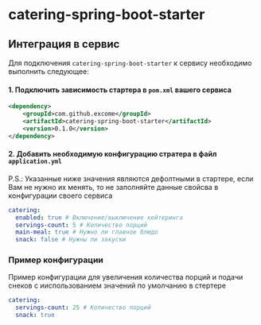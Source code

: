 # catering-spring-boot-starter

## Интеграция в сервис
Для подключения `catering-spring-boot-starter` к сервису необходимо выполнить следующее:

#### 1. Подключить зависимость стартера в `pom.xml` вашего сервиса
```xml
<dependency>
    <groupId>com.github.excome</groupId>
    <artifactId>catering-spring-boot-starter</artifactId>
    <version>0.1.0</version>
</dependency>
```

#### 2. Добавить необходимую конфигурацию стратера в файл `application.yml`

P.S.: Указанные ниже значения являются дефолтными в стартере, если Вам не нужно их менять,
то не заполняйте данные свойсва в конфигурации своего сервиса

```yaml
catering:
  enabled: true # Включение/выключение кейтеринга
  servings-count: 5 # Количество порций
  main-meal: true # Нужно ли главное блюдо
  snack: false # Нужны ли закуски
```

### Пример конфигурации
Пример конфигурации для увеличения количества порций и подачи снеков
с ииспользованием значений по умолчанию в стертере

```yaml
catering:
  servings-count: 25 # Количество порций
  snack: true 
```